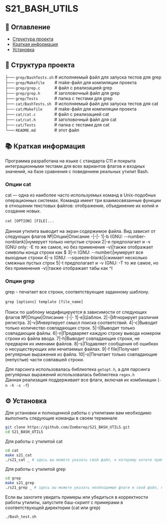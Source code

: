# S21_BASH_UTILS

## 📌 Оглавление
- [Структура проекта](#-структура-проекта)
- [Краткая информация](#-краткая-информация)
- [Установка](#-установка)

## 📁 Структура проекта
├── `grep/BashTests.sh`  # исполняемый файл для запуска тестов для grep <br>
├── `grep/Makefile` &emsp;&emsp;# make-файл для компиляции проекта <br>
├── `grep/grep.c` &emsp;&emsp;&emsp;# файл с реализацией grep <br>
├── `grep/grep.h` &emsp;&emsp;&emsp;# заголовочный файл для grep <br>
├── `grep/Tests` &emsp;&emsp;&emsp;&ensp;# папка с тестами для grep <br>
├── `cat/BashTests.sh` &ensp;# исполняемый файл для запуска тестов для cat <br>
├── `cat/Makefile` &emsp;&emsp;&ensp;# make-файл для компиляции проекта <br>
├── `cat/cat.c` &emsp;&emsp;&emsp;&emsp;# файл с реализацией cat <br>
├── `cat/cat.h` &emsp;&emsp;&emsp;&emsp;# заголовочный файл для cat <br>
├── `cat/Tests` &emsp;&emsp;&emsp;&emsp;# папка с тестами для cat <br>
└── `README.md` &emsp;&emsp;&emsp;&emsp;# этот файл <br>

## 📚 Краткая информация
Программа разработана на языке ```С``` стандарта С11 и покрыта интеграционными тестами для всех вариантов флагов и входных значений, на базе сравнения с поведением реальных утилит Bash.

### Опции cat
cat — одна из наиболее часто используемых команд в Unix-подобных операционных системах. Команда имеет три взаимосвязанные функции в отношении текстовых файлов: отображение, объединение их копий и создание новых.<br><br>
```cat [OPTION] [FILE]...``` <br><br>
Данная утилита выводит на экран содержимое файла. Вид зависит от следующих флагов
№|Опции|Описание
-|-|-
1|-b (GNU: --number-nonblank)|нумерует только непустые строки
2|-e предполагает и -v (GNU only: -E то же самое, но без применения -v)|также отображает символы конца строки как $
3|-n (GNU: --number)|нумерует все выходные строки
4|-s (GNU: --squeeze-blank)|сжимает несколько смежных пустых строк
5|-t предполагает и -v (GNU: -T то же самое, но без применения -v)|также отображает табы как ^I


### Опции grep
grep - печатает все строки, соответствующие заданному шаблону. 
<br><br>
```grep [options] template [file_name]``` 
<br><br>
Поиск по шаблону модифицируется в зависимости от следующих флагов
№|Опции|Описание
-|-|-
1|-e|Шаблон.
2|-i|Игнорирует различия регистра.
3|-v|Инвертирует смысл поиска соответствий.
4|-c|Выводит только количество совпадающих строк.
5|-l|Выводит только совпадающие файлы.
6|-n|Предваряет каждую строку вывода номером строки из файла ввода.
7|-h|Выводит совпадающие строки, не предваряя их именами файлов.
8|-s|Подавляет сообщения об ошибках о несуществующих или нечитаемых файлах.
9|-f file|Получает регулярные выражения из файла.
10|-o|Печатает только совпадающие (непустые) части совпавшей строки.

Для парсинга использовалась библиотека ```getopt.h```, а для парсинга регулярных выражений использовалась библиотека ```regex.h``` <br>
Данная реализация поддерживает все флаги, включая их комбинации (```-n -h -s -f```) <br>
<a id="-установка"></a>
## ⚙️ Установка
Для установки и полноценной работы с утилитами вам необходимо выполнить следующие команды в своем терминале
```bash
git clone https://github.com/Zomberep/S21_BASH_UTILS.git
cd S21_BASH_UTILS
```
Для работы с утилитой cat
```bash
cd cat
make s21_cat
./s21_cat _ # здесь вы можете указать свой файл, к которому хотите применить данную утилиту
```
Для работы с утилитой grep
```bash
cd grep
make s21_grep
./s21_grep _ # здесь вы можете указать необходимые флаги и свой файл, к которому хотите применить данную утилиту
```
Если вы захотите увидеть примеры или убедиться в корректности работы утилиты,
запустите баш-скрипт с примерами в соответствующей директории (cat или grep)
```bash
./Bash_test.sh
```

